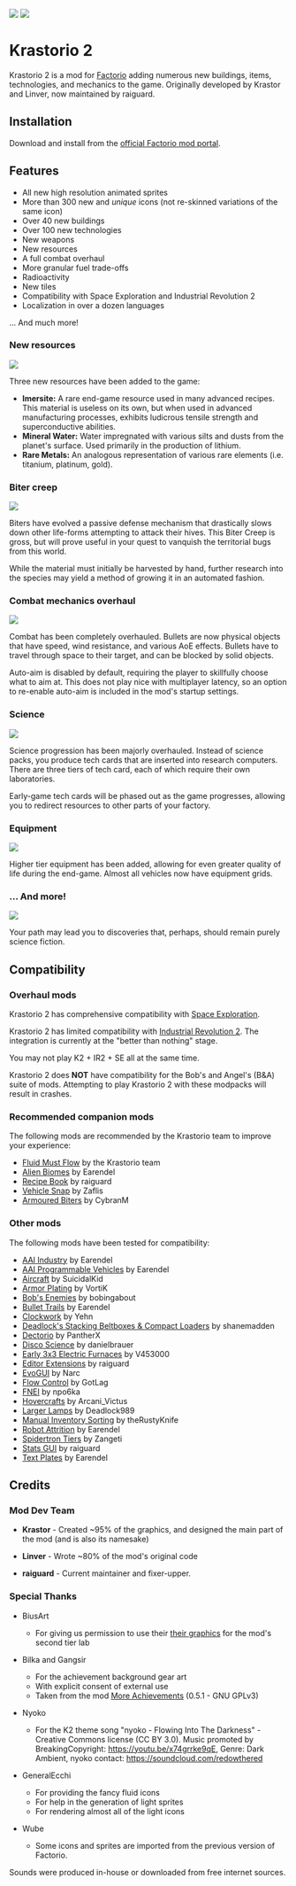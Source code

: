 ![](images/main.png)
![](images/explanation.png)

# Krastorio 2

Krastorio 2 is a mod for [Factorio](https://factorio.com) adding numerous new buildings, items, technologies, and mechanics to the game. Originally developed by Krastor and Linver, now maintained by raiguard.

## Installation

Download and install from the [official Factorio mod portal](https://mods.factorio.com/mod/Krastorio2).

## Features

- All new high resolution animated sprites
- More than 300 new and _unique_ icons (not re-skinned variations of the same icon)
- Over 40 new buildings
- Over 100 new technologies
- New weapons
- New resources
- A full combat overhaul
- More granular fuel trade-offs
- Radioactivity
- New tiles
- Compatibility with Space Exploration and Industrial Revolution 2
- Localization in over a dozen languages

... And much more!

### New resources

![](images/resources.png)

Three new resources have been added to the game:

- **Imersite:** A rare end-game resource used in many advanced recipes. This material is useless on its own, but when used in advanced manufacturing processes, exhibits ludicrous tensile strength and superconductive abilities.
- **Mineral Water:** Water impregnated with various silts and dusts from the planet's surface. Used primarily in the production of lithium.
- **Rare Metals:** An analogous representation of various rare elements (i.e. titanium, platinum, gold).

### Biter creep

![](images/biter-creep.png)

Biters have evolved a passive defense mechanism that drastically slows down other life-forms attempting to attack their hives. This Biter Creep is gross, but will prove useful in your quest to vanquish the territorial bugs from this world.

While the material must initially be harvested by hand, further research into the species may yield a method of growing it in an automated fashion.
### Combat mechanics overhaul

![](images/combat.png)

Combat has been completely overhauled. Bullets are now physical objects that have speed, wind resistance, and various AoE effects. Bullets have to travel through space to their target, and can be blocked by solid objects.

Auto-aim is disabled by default, requiring the player to skillfully choose what to aim at. This does not play nice with multiplayer latency, so an option to re-enable auto-aim is included in the mod's startup settings.

### Science

![](images/tech-cards.png)

Science progression has been majorly overhauled. Instead of science packs, you produce tech cards that are inserted into research computers. There are three tiers of tech card, each of which require their own laboratories.

Early-game tech cards will be phased out as the game progresses, allowing you to redirect resources to other parts of your factory.

### Equipment

![](images/equipment.png)

Higher tier equipment has been added, allowing for even greater quality of life during the end-game. Almost all vehicles now have equipment grids.

### ... And more!

![](images/singularity.png)

Your path may lead you to discoveries that, perhaps, should remain purely science fiction.

## Compatibility

### Overhaul mods

Krastorio 2 has comprehensive compatibility with [Space Exploration](https://mods.factorio.com/mod/space-exploration).

Krastorio 2 has limited compatibility with [Industrial Revolution 2](https://mods.factorio.com/mod/IndustrialRevolution). The integration is currently at the "better than nothing" stage.

You may not play K2 + IR2 + SE all at the same time.

Krastorio 2 does **NOT** have compatibility for the Bob's and Angel's (B&A) suite of mods. Attempting to play Krastorio 2 with these modpacks will result in crashes.

### Recommended companion mods

The following mods are recommended by the Krastorio team to improve your experience:

- [Fluid Must Flow](https://mods.factorio.com/mod/FluidMustFlow) by the Krastorio team
- [Alien Biomes](https://mods.factorio.com/mod/alien-biomes) by Earendel
- [Recipe Book](https://mods.factorio.com/mod/RecipeBook) by raiguard
- [Vehicle Snap](https://mods.factorio.com/mod/VehicleSnap) by Zaflis
- [Armoured Biters](https://mods.factorio.com/mod/ArmouredBiters) by CybranM

### Other mods

The following mods have been tested for compatibility:

- [AAI Industry](https://mods.factorio.com/mod/aai-industry) by Earendel
- [AAI Programmable Vehicles](https://mods.factorio.com/mod/aai-programmable-vehicles) by Earendel
- [Aircraft](https://mods.factorio.com/mod/Aircraft) by SuicidalKid
- [Armor Plating](https://mods.factorio.com/mod/vtk-armor-plating) by VortiK
- [Bob's Enemies](https://mods.factorio.com/mod/bobenemies) by bobingabout
- [Bullet Trails](https://mods.factorio.com/mod/bullet-trails) by Earendel
- [Clockwork](https://mods.factorio.com/mod/Clockwork) by Yehn
- [Deadlock's Stacking Beltboxes & Compact Loaders](https://mods.factorio.com/mod/deadlock-beltboxes-loaders) by shanemadden
- [Dectorio](https://mods.factorio.com/mod/Dectorio) by PantherX
- [Disco Science](https://mods.factorio.com/mod/DiscoScience) by danielbrauer
- [Early 3x3 Electric Furnaces](https://mods.factorio.com/mod/Early-3x3-Electric-Furnaces) by V453000
- [Editor Extensions](https://mods.factorio.com/mod/EditorExtensions) by raiguard
- [EvoGUI](https://mods.factorio.com/mod/EvoGUI) by Narc
- [Flow Control](https://mods.factorio.com/mod/Flow%20Control) by GotLag
- [FNEI](https://mods.factorio.com/mod/FNEI) by npo6ka
- [Hovercrafts](https://mods.factorio.com/mod/Hovercrafts) by Arcani_Victus
- [Larger Lamps](https://mods.factorio.com/mod/DeadlockLargerLamp) by Deadlock989
- [Manual Inventory Sorting](https://mods.factorio.com/mod/manual-inventory-sort) by theRustyKnife
- [Robot Attrition](https://mods.factorio.com/mod/robot_attrition) by Earendel
- [Spidertron Tiers](https://mods.factorio.com/mod/spidertrontiers) by Zangeti
- [Stats GUI](https://mods.factorio.com/mod/StatsGui) by raiguard
- [Text Plates](https://mods.factorio.com/mod/textplates) by Earendel

## Credits

### Mod Dev Team

- **Krastor** - Created ~95% of the graphics, and designed the main part of the mod (and is also its namesake)

- **Linver** - Wrote ~80% of the mod's original code

- **raiguard** - Current maintainer and fixer-upper.

### Special Thanks

- BiusArt
  - For giving us permission to use their [their graphics](https://mods.factorio.com/mod/laborat) for the mod's second tier lab

- Bilka and Gangsir
  - For the achievement background gear art
  - With explicit consent of external use
  - Taken from the mod [More Achievements](https://mods.factorio.com/mod/MoreAchievements) (0.5.1 - GNU GPLv3)

- Nyoko
  - For the K2 theme song
  "nyoko - Flowing Into The Darkness" - Creative Commons license (CC BY 3.0).
  Music promoted by BreakingCopyright: https://youtu.be/x74grrke9qE, Genre: Dark Ambient,
  nyoko contact: https://soundcloud.com/redowthered

- GeneralEcchi
  - For providing the fancy fluid icons
  - For help in the generation of light sprites
  - For rendering almost all of the light icons

- Wube
  - Some icons and sprites are imported from the previous version of Factorio.

Sounds were produced in-house or downloaded from free internet sources.
